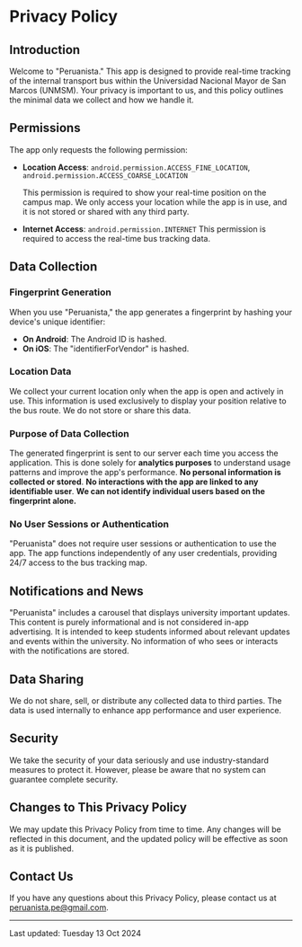 # Privacy Policy

## Introduction

Welcome to "Peruanista." This app is designed to provide real-time tracking of the internal transport bus within the Universidad Nacional Mayor de San Marcos (UNMSM). Your privacy is important to us, and this policy outlines the minimal data we collect and how we handle it.

## Permissions

The app only requests the following permission:

- **Location Access**:
  `android.permission.ACCESS_FINE_LOCATION`, `android.permission.ACCESS_COARSE_LOCATION`

  This permission is required to show your real-time position on the campus map.
  We only access your location while the app is in use, and it is not stored or shared with any
  third party.

- **Internet Access**: `android.permission.INTERNET`
  This permission is required to access the real-time bus tracking data.

## Data Collection

### Fingerprint Generation

When you use "Peruanista," the app generates a fingerprint by hashing your device's unique identifier:

- **On Android**: The Android ID is hashed.
- **On iOS**: The "identifierForVendor" is hashed.

### Location Data

We collect your current location only when the app is open and actively in use.
This information is used exclusively to display your position relative to the bus route.
We do not store or share this data.

### Purpose of Data Collection

The generated fingerprint is sent to our server each time you access the application. This is done solely for **analytics purposes** to understand usage patterns and improve the app's performance. **No personal information is collected or stored**. **No interactions with the app are linked to any identifiable user**.
**We can not identify individual users based on the fingerprint alone.**

### No User Sessions or Authentication

"Peruanista" does not require user sessions or authentication to use the app. The app functions independently of any user credentials, providing 24/7 access to the bus tracking map.

## Notifications and News

"Peruanista" includes a carousel that displays university important updates. This content is purely informational and is not considered in-app advertising. It is intended to keep students informed about relevant updates and events within the university. No information of who sees or interacts with the notifications are stored.

## Data Sharing

We do not share, sell, or distribute any collected data to third parties. The data is used internally to enhance app performance and user experience.

## Security

We take the security of your data seriously and use industry-standard measures to protect it. However, please be aware that no system can guarantee complete security.

## Changes to This Privacy Policy

We may update this Privacy Policy from time to time. Any changes will be reflected in this document, and the updated policy will be effective as soon as it is published.

## Contact Us

If you have any questions about this Privacy Policy, please contact us at [peruanista.pe@gmail.com](mailto:peruanista.pe@gmail.com).

---

Last updated: Tuesday 13 Oct 2024
